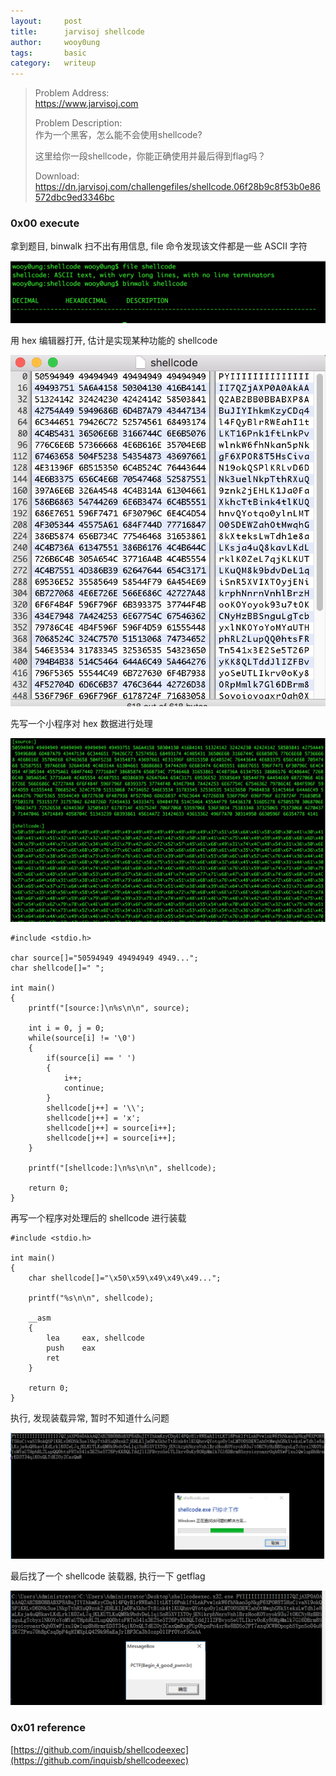 ```yaml
---
layout:     post
title:      jarvisoj shellcode
author:     wooy0ung
tags: 		basic
category:  	writeup
---
```



>Problem Address:  
>https://www.jarvisoj.com  
>  
>Problem Description:  
>作为一个黑客，怎么能不会使用shellcode?  
>  
>这里给你一段shellcode，你能正确使用并最后得到flag吗？  
>  
>Download:  
>https://dn.jarvisoj.com/challengefiles/shellcode.06f28b9c8f53b0e86572dbc9ed3346bc  
<!-- more -->


### 0x00 execute

拿到题目, binwalk 扫不出有用信息, file 命令发现该文件都是一些 ASCII 字符

![](/assets/img/writeup/basic/2017-08-06-jarvisoj-shellcode/0x00.png)

用 hex 编辑器打开, 估计是实现某种功能的 shellcode

![](/assets/img/writeup/basic/2017-08-06-jarvisoj-shellcode/0x01.png)

先写一个小程序对 hex 数据进行处理

![](/assets/img/writeup/basic/2017-08-06-jarvisoj-shellcode/0x02.png)

```
#include <stdio.h>

char source[]="50594949 49494949 4949...";
char shellcode[]=" ";

int main()
{
	printf("[source:]\n%s\n\n", source);

	int i = 0, j = 0;
	while(source[i] != '\0')
	{
		if(source[i] == ' ')
		{
			i++;
			continue;
		}
		shellcode[j++] = '\\';
		shellcode[j++] = 'x';
		shellcode[j++] = source[i++];
		shellcode[j++] = source[i++];
	}

	printf("[shellcode:]\n%s\n\n", shellcode);
	
	return 0;
}
```

再写一个程序对处理后的 shellcode 进行装载

```
#include <stdio.h>

int main()
{
	char shellcode[]="\x50\x59\x49\x49\x49...";

	printf("%s\n\n", shellcode);

	__asm
	{
		lea		eax, shellcode
		push	eax
		ret
	}

	return 0;
}
```

执行, 发现装载异常, 暂时不知道什么问题

![](/assets/img/writeup/basic/2017-08-06-jarvisoj-shellcode/0x03.png)

最后找了一个 shellcode 装载器, 执行一下 getflag

![](/assets/img/writeup/basic/2017-08-06-jarvisoj-shellcode/0x04.png)


### 0x01 reference

[https://github.com/inquisb/shellcodeexec](https://github.com/inquisb/shellcodeexec)